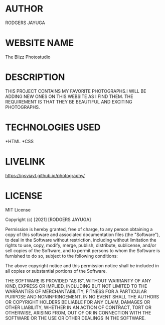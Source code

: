 # AUTHOR
RODGERS JAYUGA
# WEBSITE NAME
The Blizz Photostudio
# DESCRIPTION
THIS PROJECT CONTAINS MY FAVORITE PHOTOGRAPHS.I WILL BE ADDING NEW ONES ON THIS WEBSITE AS I FIND THEM. THE REQUIREMENT IS THAT THEY BE BEAUTIFUL AND EXCITING PHOTOGRAPHS.
# TECHNOLOGIES USED
*HTML
*CSS
# LIVELINK
https://ipsyjayt.github.io/photography/

# LICENSE
MIT License

Copyright (c) [2021] [RODGERS JAYUGA]

Permission is hereby granted, free of charge, to any person obtaining a copy
of this software and associated documentation files (the "Software"), to deal
in the Software without restriction, including without limitation the rights
to use, copy, modify, merge, publish, distribute, sublicense, and/or sell
copies of the Software, and to permit persons to whom the Software is
furnished to do so, subject to the following conditions:

The above copyright notice and this permission notice shall be included in all
copies or substantial portions of the Software.

THE SOFTWARE IS PROVIDED "AS IS", WITHOUT WARRANTY OF ANY KIND, EXPRESS OR
IMPLIED, INCLUDING BUT NOT LIMITED TO THE WARRANTIES OF MERCHANTABILITY,
FITNESS FOR A PARTICULAR PURPOSE AND NONINFRINGEMENT. IN NO EVENT SHALL THE
AUTHORS OR COPYRIGHT HOLDERS BE LIABLE FOR ANY CLAIM, DAMAGES OR OTHER
LIABILITY, WHETHER IN AN ACTION OF CONTRACT, TORT OR OTHERWISE, ARISING FROM,
OUT OF OR IN CONNECTION WITH THE SOFTWARE OR THE USE OR OTHER DEALINGS IN THE
SOFTWARE.